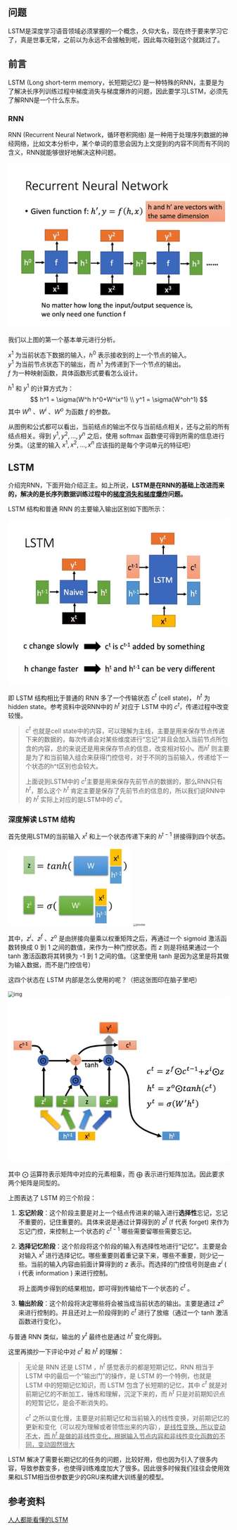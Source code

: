 ## 问题

LSTM是深度学习语音领域必须掌握的一个概念，久仰大名，现在终于要来学习它了，真是世事无常，之前以为永远不会接触到呢，因此每次碰到这个就跳过了。

## 前言

LSTM (Long short-term memory，长短期记忆) 是一种特殊的RNN，主要是为了解决长序列训练过程中梯度消失与梯度爆炸的问题，因此要学习LSTM，必须先了解RNN是一个什么东东。

### RNN

RNN (Recurrent Neural Network，循环卷积网络) 是一种用于处理序列数据的神经网络，比如文本分析中，某个单词的意思会因为上文提到的内容不同而有不同的含义，RNN就能够很好地解决这种问题。

![img](https://raw.githubusercontent.com/xn1997/picgo/master/4YjqgUAhcBvtenX.jpg) 

我们以上图的第一个基本单元进行分析。

$x^1$ 为当前状态下数据的输入，$h^0$ 表示接收到的上一个节点的输入。  
$y^1$ 为当前节点状态下的输出，而 $h^1$ 为传递到下一个节点的输出。  
$f$ 为一种映射函数，具体函数形式要看怎么设计。

$h^1$ 和 $y^1$ 的计算方式为：
$$
h^1 = \sigma(W^h h^0+W^ix^1) \\
y^1 = \sigma(W^oh^1)
$$
其中 $W^h$ 、$W^i$ 、$W^o$ 为函数 $f$ 的参数。

从图例和公式都可以看出，当前结点的输出不仅与当前结点相关，还与之前的所有结点相关。得到 $y^1, y^2,...,y^n$ 之后，使用 softmax 函数便可得到所需的信息进行分类。（这里的输入 $x^1,x^2,...,x^n$ 应该指的是每个字词单元的特征吧）

## LSTM

介绍完RNN，下面开始介绍正主。如上所说，**LSTM是在RNN的基础上改进而来的，解决的是长序列数据训练过程中的<u>梯度消失和梯度爆炸</u>问题。**

LSTM 结构和普通 RNN 的主要输入输出区别如下图所示：

![img](https://raw.githubusercontent.com/xn1997/picgo/master/zfJE7smedUuZ2tH.jpg)

即 LSTM 结构相比于普通的 RNN 多了一个传输状态 $c^t$ (cell state)， $h^t$ 为 hidden state。参考资料中说RNN中的 $h^t$ 对应于 LSTM 中的 $c^t$，传递过程中改变较慢。

> $c^t$ 也就是cell  state中的内容，可以理解为主线，主要是用来保存节点传递下来的数据的，每次传递会对某些维度进行“忘记”并且会加入当前节点所包含的内容，总的来说还是用来保存节点的信息，改变相对较小。而$h^t$ 则主要是为了和当前输入组合来获得门控信号，对于不同的当前输入，传递给下一个状态的h^t区别也会较大。
>
> 上面说到LSTM中的 $c^t$主要是用来保存先前节点的数据的，那么RNN只有 $h^t$，那么这个 $h^t$ 肯定主要是保存了先前节点的信息的，所以我们说RNN中的 $h^t$ 实际上对应的是LSTM中的 $c^t$。

### 深度解读 LSTM 结构

首先使用LSTM的当前输入 $x^t$ 和上一个状态传递下来的 $h^{t-1}$ 拼接得到四个状态。

<img src="https://raw.githubusercontent.com/xn1997/picgo/master/ej4NmhTq6AVvSUX.jpg" alt="img" style="zoom:40%;" />

<img src="https://i.loli.net/2020/06/04/68ncYH4hkv3WrzE.jpg" alt="preview" style="zoom:40%;" />

其中，$z^i$、$z^f$ 、$z^o$ 是由拼接向量乘以权重矩阵之后，再通过一个 sigmoid 激活函数转换成 0 到 1 之间的数值，来作为一种门控状态。而 $z$ 则是将结果通过一个 tanh 激活函数将其转换为 -1 到 1 之间的值。（这里使用 tanh 是因为这里是将其做为输入数据，而不是门控信号）

这四个状态在 LSTM 内部是怎么使用的呢？（把这张图印在脑子里吧）

<img src="https://pic1.zhimg.com/80/v2-2b5e5e1f76374c764d24ae5d70e94288_720w.jpg" alt="img" style="zoom: 80%;" />

<img src="https://raw.githubusercontent.com/xn1997/picgo/master/GuMSCeBvKXLbWHf.jpg" alt="img" style="zoom:80%;" />

其中 $\bigodot$ 运算符表示矩阵中对应的元素相乘，而 $\bigoplus$ 表示进行矩阵加法。因此要求两个矩阵是同型的。

上图表达了 LSTM 的三个阶段：

1. **忘记阶段**：这个阶段主要是对上一个结点传进来的输入进行**选择性**忘记，忘记不重要的，记住重要的。具体来说是通过计算得到的 $z^f$ (f 代表 forget) 来作为忘记门控，来控制上一个状态的 $c^{t-1}$ 哪些需要留哪些需要忘记。

2. **选择记忆阶段**：这个阶段将这个阶段的输入有选择性地进行“记忆”。主要是会对输入 $x^t$ 进行选择记忆。哪些重要则着重记录下来，哪些不重要，则少记一些。当前的输入内容由前面计算得到的 $z$ 表示。而选择的门控信号则是由 $z^i$ ( i 代表 information ) 来进行控制。

   将上面两步得到的结果相加，即可得到传输给下一个状态的 $c^t$ 。

3. **输出阶段**：这个阶段将决定哪些将会被当成当前状态的输出。主要是通过 $z^o$ 来进行控制的。并且还对上一阶段得到的 $c^t$ 进行了放缩（通过一个 tanh 激活函数进行变化）。

与普通 RNN 类似，输出的 $y^t$ 最终也是通过 $h^t$ 变化得到。

这里再摘抄一下评论中对 $c^t$ 和 $h^t$ 的理解：

>无论是 RNN 还是 LSTM ，$h^t$  感觉表示的都是短期记忆，RNN 相当于LSTM 中的最后一个“输出门”的操作，是 LSTM 的一个特例，也就是 LSTM 中的短期记忆知识，而 LSTM 包含了长短期的记忆，其中 $c^t$ 就是对前期记忆的不断加工，锤炼和理解，沉淀下来的，而 $h^t$ 只是对前期知识点的短暂记忆，是会不断消失的。
>
>$c^t$ 之所以变化慢，主要是对前期记忆和当前输入的线性变换，对前期记忆的更新和变化（可以视为理解或者领悟出来的内容），<u>是线性变换，所以变动不大</u>，<u>而 $h^t$ 是做的非线性变化，根据输入节点内容和非线性变化函数的不同，变动固然很大</u>

LSTM 解决了需要长期记忆的任务的问题，比较好用，但也因为引入了很多内容，导致参数变多，也使得训练难度加大了很多。因此很多时候我们往往会使用效果和LSTM相当但参数更少的GRU来构建大训练量的模型。

## 参考资料

[人人都能看懂的LSTM](https://zhuanlan.zhihu.com/p/32085405)